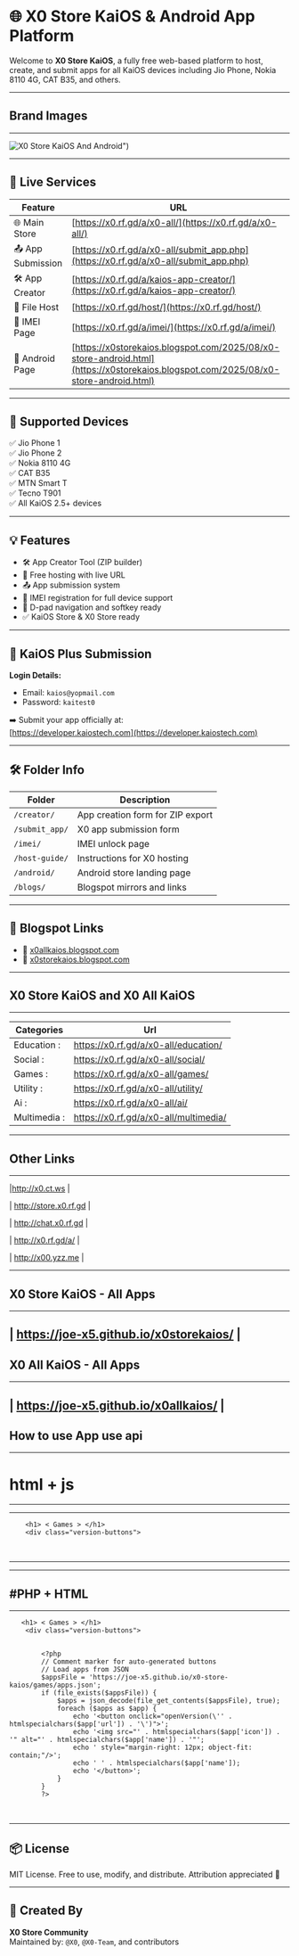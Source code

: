 # 🌐 X0 Store KaiOS & Android App Platform

Welcome to **X0 Store KaiOS**, a fully free web-based platform to host, create, and submit apps for all KaiOS devices including Jio Phone, Nokia 8110 4G, CAT B35, and others.

---

## Brand Images 
------
![X0 Store KaiOS And Android](https://raw.githubusercontent.com/joe-x5/x0-store-kaios/refs/heads/main/20250608_002606.png)")

------



## 🔗 Live Services

| Feature       | URL |
|---------------|-----|
| 🌐 Main Store | [https://x0.rf.gd/a/x0-all/](https://x0.rf.gd/a/x0-all/) |
| 📤 App Submission | [https://x0.rf.gd/a/x0-all/submit_app.php](https://x0.rf.gd/a/x0-all/submit_app.php) |
| 🛠️ App Creator | [https://x0.rf.gd/a/kaios-app-creator/](https://x0.rf.gd/a/kaios-app-creator/) |
| 📁 File Host | [https://x0.rf.gd/host/](https://x0.rf.gd/host/) |
| 📱 IMEI Page | [https://x0.rf.gd/a/imei/](https://x0.rf.gd/a/imei/) |
| 📱 Android Page | [https://x0storekaios.blogspot.com/2025/08/x0-store-android.html](https://x0storekaios.blogspot.com/2025/08/x0-store-android.html) |

---

## 📱 Supported Devices

✅ Jio Phone 1  
✅ Jio Phone 2  
✅ Nokia 8110 4G  
✅ CAT B35  
✅ MTN Smart T  
✅ Tecno T901  
✅ All KaiOS 2.5+ devices

---

## 💡 Features

- 🛠️ App Creator Tool (ZIP builder)
- 📁 Free hosting with live URL
- 📤 App submission system
- 🎯 IMEI registration for full device support
- 🧭 D-pad navigation and softkey ready
- ✅ KaiOS Store & X0 Store ready

---

## 🔐 KaiOS Plus Submission

**Login Details:**  
- Email: `kaios@yopmail.com`  
- Password: `kaitest0`

➡️ Submit your app officially at:  
[https://developer.kaiostech.com](https://developer.kaiostech.com)

---

## 🛠️ Folder Info

| Folder | Description |
|--------|-------------|
| `/creator/` | App creation form for ZIP export |
| `/submit_app/` | X0 app submission form |
| `/imei/` | IMEI unlock page |
| `/host-guide/` | Instructions for X0 hosting |
| `/android/` | Android store landing page |
| `/blogs/` | Blogspot mirrors and links |

---

## 📢 Blogspot Links

- 🔗 [x0allkaios.blogspot.com](https://x0allkaios.blogspot.com)
- 🔗 [x0storekaios.blogspot.com](https://x0storekaios.blogspot.com)

---

## X0 Store KaiOS and X0 All KaiOS 
--------
| Categories | Url |
|------------|-----|
|Education :| https://x0.rf.gd/a/x0-all/education/ |
|Social :| https://x0.rf.gd/a/x0-all/social/|
|Games :| https://x0.rf.gd/a/x0-all/games/|
|Utility :| https://x0.rf.gd/a/x0-all/utility/|
|Ai :| https://x0.rf.gd/a/x0-all/ai/|
|Multimedia :| https://x0.rf.gd/a/x0-all/multimedia/|

----

## Other Links

--------
|http://x0.ct.ws |

| http://store.x0.rf.gd |

| http://chat.x0.rf.gd |

| http://x0.rf.gd/a/ |

| http://x00.yzz.me |

--------
## X0 Store KaiOS - All Apps
--------
| https://joe-x5.github.io/x0storekaios/ |
--------

## X0 All KaiOS - All Apps
---------
| https://joe-x5.github.io/x0allkaios/ |
--------

## How to use App use api 

--------
# html + js
--------
--------
        
        <h1> < Games > </h1>
        <div class="version-buttons">
        
<div id="apps-container"></div>

<script>
// URL of your JSON file
const appsFile = 'https://joe-x5.github.io/x0-store-kaios/games/apps.json';

// Function to open app URL
function openVersion(url) {
    window.open(url, '_blank');
}

// Fetch the JSON and generate buttons
fetch(appsFile)
    .then(response => response.json())
    .then(apps => {
        const container = document.getElementById('apps-container');
        apps.forEach(app => {
            // Create button
            const button = document.createElement('button');
            button.onclick = () => openVersion(app.url);

            // Create image
            const img = document.createElement('img');
            img.src = app.icon;
            img.alt = app.name;
            img.style.marginRight = '12px';
            img.style.objectFit = 'contain';

            // Add image and text to button
            button.appendChild(img);
            button.appendChild(document.createTextNode(' ' + app.name));

            // Add button to container
            container.appendChild(button);
        });
    })
    .catch(err => console.error('Failed to load apps JSON:', err));
</script>


                </div>


--------

--------
#PHP + HTML
--------
--------
       <h1> < Games > </h1>
        <div class="version-buttons">


            <?php
            // Comment marker for auto-generated buttons
            // Load apps from JSON
            $appsFile = 'https://joe-x5.github.io/x0-store-kaios/games/apps.json';
            if (file_exists($appsFile)) {
                $apps = json_decode(file_get_contents($appsFile), true);
                foreach ($apps as $app) {
                    echo '<button onclick="openVersion(\'' . htmlspecialchars($app['url']) . '\')">';
                    echo '<img src="' . htmlspecialchars($app['icon']) . '" alt="' . htmlspecialchars($app['name']) . '"';
                    echo ' style="margin-right: 12px; object-fit: contain;"/>';
                    echo ' ' . htmlspecialchars($app['name']);
                    echo '</button>';
                }
            }
            ?>

                </div>

-------





## 📦 License

MIT License. Free to use, modify, and distribute. Attribution appreciated 🙏

---

## 🌟 Created By
**X0 Store Community**  
Maintained by: `@X0`, `@X0-Team`, and contributors

